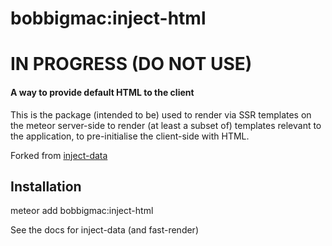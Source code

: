 # bobbigmac:inject-html
# IN PROGRESS (DO NOT USE)

#### A way to provide default HTML to the client

This is the package (intended to be) used to render via SSR templates on the meteor server-side to render (at least a subset of) templates relevant to the application, to pre-initialise the client-side with HTML.

Forked from [inject-data](https://github.com/meteorhacks/inject-data)

## Installation

meteor add bobbigmac:inject-html

See the docs for inject-data (and fast-render)